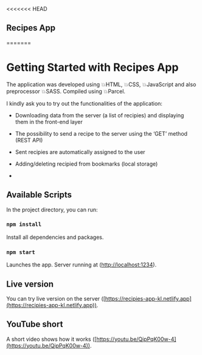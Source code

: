 <<<<<<< HEAD

## Recipes App

=======

# Getting Started with Recipes App

The application was developed using 💥HTML, 💥CSS, 💥JavaScript and also preprocessor 💥SASS. Compiled using 💥Parcel.

I kindly ask you to try out the functionalities of the application:

- Downloading data from the server (a list of recipies) and displaying them in the front-end layer

- The possibility to send a recipe to the server using the ‘GET’ method (REST API)

- Sent recipies are automatically assigned to the user

- Adding/deleting recipied from bookmarks (local storage)
-

## Available Scripts

In the project directory, you can run:

### `npm install`

Install all dependencies and packages.

### `npm start`

Launches the app. Server running at ([http://localhost:1234](http://localhost:1234)).

## Live version

You can try live version on the server ([https://recipies-app-kl.netlify.app](https://recipies-app-kl.netlify.app)).

## YouTube short

A short video shows how it works ([https://youtu.be/QipPqK00w-4](https://youtu.be/QipPqK00w-4)).
